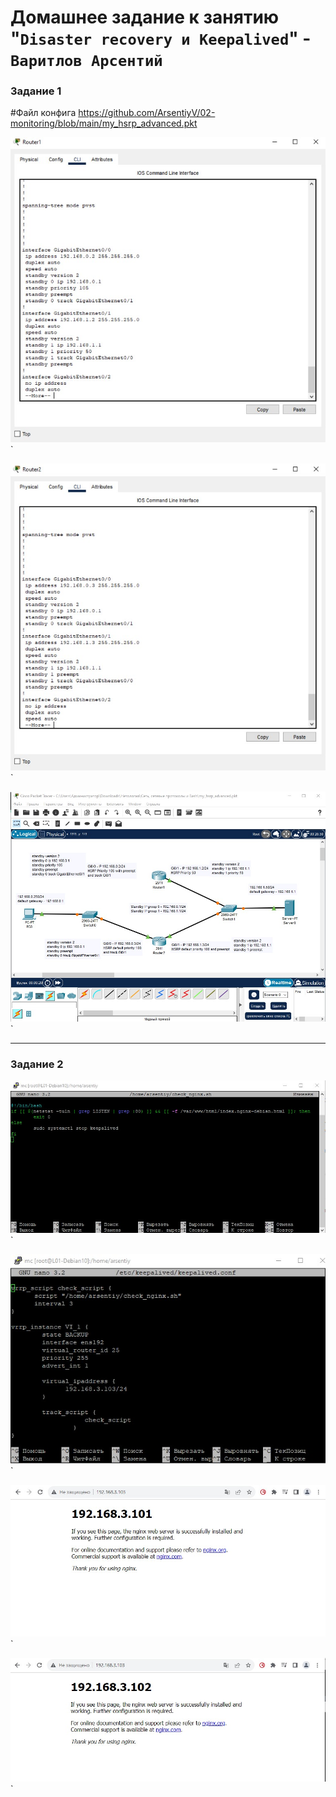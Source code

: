 # Домашнее задание к занятию "`Disaster recovery и Keepalived`" - `Варитлов Арсентий`


### Задание 1

#Файл конфига https://github.com/ArsentiyV/02-monitoring/blob/main/my_hsrp_advanced.pkt

![Скриншот 1](https://github.com/ArsentiyV/02-monitoring/blob/main/img/router1.jpg)`

![Скриншот 2](https://github.com/ArsentiyV/02-monitoring/blob/main/img/router2.jpg)`

![Скриншот 3](https://github.com/ArsentiyV/02-monitoring/blob/main/img/my_hsrp.jpg)`

---

### Задание 2

![Скриншот 1](https://github.com/ArsentiyV/02-monitoring/blob/main/img/check_nginx_sh.jpg)`

![Скриншот 2](https://github.com/ArsentiyV/02-monitoring/blob/main/img/keepalived_conf.jpg)`

![Скриншот 3](https://github.com/ArsentiyV/02-monitoring/blob/main/img/state_1.jpg)`

![Скриншот 4](https://github.com/ArsentiyV/02-monitoring/blob/main/img/state_2.jpg)`




